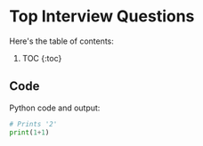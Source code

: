 # Top Interview Questions 

Here's the table of contents:

1. TOC
{:toc}

## Code

Python code and output:

```python
# Prints '2'
print(1+1)
```

